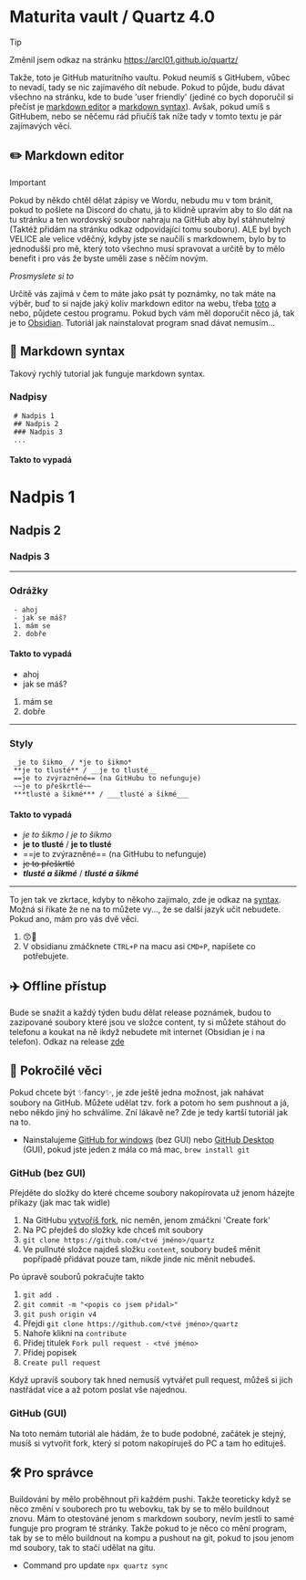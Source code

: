 # Maturita vault / Quartz 4.0
> [!TIP]
> Změnil jsem odkaz na stránku
> https://arcl01.github.io/quartz/

 Takže, toto je GitHub maturitního vaultu. Pokud neumíš s GitHubem, vůbec to nevadí, tady se nic zajímavého dít nebude. Pokud to půjde, budu dávat všechno na stránku, kde to bude 'user friendly' (jediné co bych doporučil si přečíst je [markdown editor](#%EF%B8%8F-markdown-editor) a [markdown syntax](-markdown-syntax)). Avšak, pokud umíš s GitHubem, nebo se něčemu rád přiučíš tak níže tady v tomto textu je pár zajímavých věcí.
 
## ✏️ Markdown editor
> [!IMPORTANT]
> Pokud by někdo chtěl dělat zápisy ve Wordu, nebudu mu v tom bránit, pokud to pošlete na Discord do chatu, já to klidně upravím aby to šlo dát na tu stránku a ten wordovský soubor nahraju na GitHub aby byl stáhnutelný (Taktéž přidám na stránku odkaz odpovídající tomu souboru).
> ALE byl bych VELICE ale velice vděčný, kdyby jste se naučili s markdownem, bylo by to jednodušší pro mě, který toto všechno musí spravovat a určitě by to mělo benefit i pro vás že byste uměli zase s něčím novým.
>
> _Prosmyslete si to_

Určitě vás zajímá v čem to máte jako psát ty poznámky, no tak máte na výběr, buď to si najde jaký koliv markdown editor na webu, třeba [toto](https://stackedit.io/) a nebo, půjdete cestou programu. Pokud bych vám měl doporučit něco já, tak je to [Obsidian](https://obsidian.md/download). Tutoriál jak nainstalovat program snad dávat nemusím...

## 📜 Markdown syntax
Takový rychlý tutorial jak funguje markdown syntax.
### Nadpisy
```
 # Nadpis 1
 ## Nadpis 2
 ### Nadpis 3
 ...
```
#### Takto to vypadá
 # Nadpis 1
 ## Nadpis 2
 ### Nadpis 3
 ---
### Odrážky
```
 - ahoj
 - jak se máš?
 1. mám se
 2. dobře
```
#### Takto to vypadá
 - ahoj
 - jak se máš?
 1. mám se
 2. dobře
---
### Styly
```
 _je to šikmo_ / *je to šikmo*
 **je to tlusté** / __je to tlusté__
 ==je to zvýrazněné== (na GitHubu to nefunguje)
 ~~je to přeškrtlé~~
 ***tlusté a šikmé*** / ___tlusté a šikmé___
```
#### Takto to vypadá
- _je to šikmo_ / *je to šikmo*
- **je to tlusté** / __je to tlusté__
- ==je to zvýrazněné== (na GitHubu to nefunguje)
- ~~je to přeškrtlé~~
- ***tlusté a šikmé*** / ___tlusté a šikmé___
 ---
To jen tak ve zkrtace, kdyby to někoho zajímalo, zde je odkaz na [syntax](https://help.obsidian.md/Editing+and+formatting/Basic+formatting+syntax). Možná si říkate že ne na to můžete vy..., že se další jazyk učit nebudete. Pokud ano, mám pro vás dvě věci.
1. 😙🖕
2. V obsidianu zmáčknete `CTRL+P` na macu asi `CMD+P`, napíšete co potřebujete.

## ✈️ Offline přístup
 Bude se snažit a každý týden budu dělat release poznámek, budou to zazipované soubory které jsou ve složce content, ty si můžete stáhout do telefonu a koukat na ně ikdyž nebudete mít internet (Obsidian je i na telefon). Odkaz na release [zde](https://github.com/ARCL01/quartz/releases)

## 🧪 Pokročilé věci
 Pokud chcete být ✨fancy✨, je zde ještě jedna možnost, jak nahávat soubory na GitHub. Můžete udělat tzv. fork a potom ho sem pushnout a já, nebo někdo jiný ho schválíme. Zní lákavě ne? Zde je tedy kartší tutoriál jak na to.
 - Nainstalujeme [GitHub for windows](https://git-scm.com/downloads/win) (bez GUI) nebo [GitHub Desktop](https://desktop.github.com/download/) (GUI), pokud jste jeden z mála co má mac, `brew install git`
### GitHub (bez GUI)
Přejděte do složky do které chceme soubory nakopírovata už jenom házejte příkazy (jak mac tak widle)
1. Na GitHubu [vytvoříš fork](https://github.com/ARCL01/quartz/fork), nic neměn, jenom zmáčkni 'Create fork'
2. Na PC přejdeš do složky kde chceš mít soubory
3. ```git clone https://github.com/<tvé jméno>/quartz```
4. Ve pullnuté složce najdeš složku `content`, soubory budeš měnit popřípadě přidávat pouze tam, nikde jinde nic měnit nebudeš.

Po úpravě souborů pokračujte takto
1. ```git add .```
2. ```git commit -m "<popis co jsem přidal>"```
3. ```git push origin v4```
4. Přejdi ```git clone https://github.com/<tvé jméno>/quartz```
5. Nahoře klikni na ```contribute```
6. Přidej titulek ```Fork pull request - <tvé jméno>```
7. Přidej popisek
8. ```Create pull request```

Když upravíš soubory tak hned nemusíš vytvářet pull request, můžeš si jich nastřádat více a až potom poslat vše najednou.
### GitHub (GUI)
Na toto nemám tutoriál ale hádám, že to bude podobné, začátek je stejný, musíš si vytvořit fork, který si potom nakopíruješ do PC a tam ho edituješ.

## 🛠️ Pro správce
Buildování by mělo proběhnout při každém pushi. Takže teoreticky když se něco změní v souborech pro tu webovku, tak by se to mělo buildnout znovu. Mám to otestováné jenom s markdown soubory, nevím jestli to samé funguje pro program té stránky. Takže pokud to je něco co mění program, tak by se to mělo buildnout na kompu a pushout na git, pokud to jsou jenom md soubory, tak to stačí udělat na gitu. 
- Command pro update `npx quartz sync`
